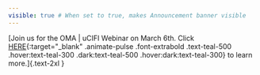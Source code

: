 ```yaml
---
visible: true # When set to true, makes Announcement banner visible
---
```


[Join us for the OMA | uCIFI Webinar on March 6th. Click [HERE](/ucifi){:target="_blank" .animate-pulse .font-extrabold .text-teal-500 .hover:text-teal-300 .dark:text-teal-500 .hover:dark:text-teal-300} to learn more.]{.text-2xl }